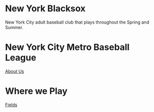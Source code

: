 
# New York Blacksox

New York City adult baseball club that plays throughout the Spring and Summer.

# New York City Metro Baseball League

[About Us](https://www.nycmetrobaseball.com/aboutus)

# Where we Play

[Fields](https://www.nycmetrobaseball.com/fields)
